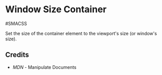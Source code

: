 # Window Size Container

\#SMACSS

Set the size of the container element to the viewport's size (or window's size).

## Credits

- _MDN_ - Manipulate Documents
